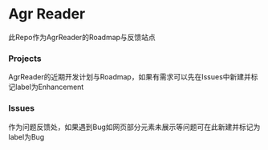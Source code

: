 # Agr Reader
此Repo作为AgrReader的Roadmap与反馈站点

### Projects
AgrReader的近期开发计划与Roadmap，如果有需求可以先在Issues中新建并标记label为Enhancement

### Issues
作为问题反馈处，如果遇到Bug如网页部分元素未展示等问题可在此新建并标记为label为Bug
